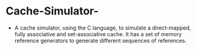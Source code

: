 # Cache-Simulator-
- A cache simulator, using the C language, to simulate a direct-mapped, fully associative and set-associative cache. It has a set of memory reference generators to generate different sequences of references.

